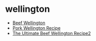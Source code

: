 # wellington

 * [Beef Wellington](index/b/beef-wellington.json)
 * [Pork Wellington Recipe](index/p/pork-wellington-recipe.json)
 * [The Ultimate Beef Wellington Recipe2](index/t/the-ultimate-beef-wellington-recipe2.json)

